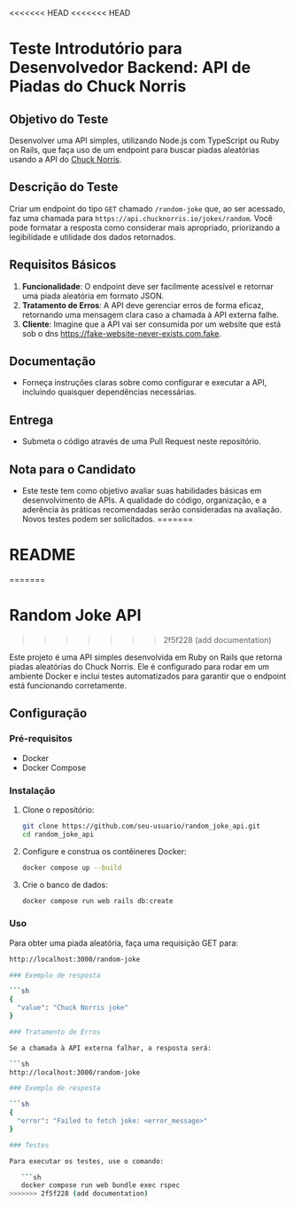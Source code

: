 <<<<<<< HEAD
<<<<<<< HEAD
# Teste Introdutório para Desenvolvedor Backend: API de Piadas do Chuck Norris

## Objetivo do Teste
Desenvolver uma API simples, utilizando Node.js com TypeScript ou Ruby on Rails, que faça uso de um endpoint para buscar piadas aleatórias usando a API do [Chuck Norris](https://api.chucknorris.io/).

## Descrição do Teste
Criar um endpoint do tipo `GET` chamado `/random-joke` que, ao ser acessado, faz uma chamada para `https://api.chucknorris.io/jokes/random`. Você pode formatar a resposta como considerar mais apropriado, priorizando a legibilidade e utilidade dos dados retornados.

## Requisitos Básicos
1. **Funcionalidade**: O endpoint deve ser facilmente acessível e retornar uma piada aleatória em formato JSON.
2. **Tratamento de Erros**: A API deve gerenciar erros de forma eficaz, retornando uma mensagem clara caso a chamada à API externa falhe.
3. **Cliente**: Imagine que a API vai ser consumida por um website que está sob o dns https://fake-website-never-exists.com.fake.

## Documentação
- Forneça instruções claras sobre como configurar e executar a API, incluindo quaisquer dependências necessárias.

## Entrega
- Submeta o código através de uma Pull Request neste repositório.

## Nota para o Candidato
- Este teste tem como objetivo avaliar suas habilidades básicas em desenvolvimento de APIs. A qualidade do código, organização, e a aderência às práticas recomendadas serão consideradas na avaliação. Novos testes podem ser solicitados.
=======
# README
=======
# Random Joke API
>>>>>>> 2f5f228 (add documentation)

Este projeto é uma API simples desenvolvida em Ruby on Rails que retorna piadas aleatórias do Chuck Norris. Ele é configurado para rodar em um ambiente Docker e inclui testes automatizados para garantir que o endpoint está funcionando corretamente.

## Configuração

### Pré-requisitos

- Docker
- Docker Compose

### Instalação

1. Clone o repositório:

   ```sh
   git clone https://github.com/seu-usuario/random_joke_api.git
   cd random_joke_api

2. Configure e construa os contêineres Docker:

   ```sh
   docker compose up --build

3. Crie o banco de dados:
   ```sh
   docker compose run web rails db:create

### Uso

Para obter uma piada aleatória, faça uma requisição GET para:

```sh
http://localhost:3000/random-joke

### Exemplo de resposta

```sh
{
  "value": "Chuck Norris joke"
}

### Tratamento de Erros

Se a chamada à API externa falhar, a resposta será:

```sh
http://localhost:3000/random-joke

### Exemplo de resposta

```sh
{
  "error": "Failed to fetch joke: <error_message>"
}

### Testes

Para executar os testes, use o comando:

   ```sh
   docker compose run web bundle exec rspec
>>>>>>> 2f5f228 (add documentation)
